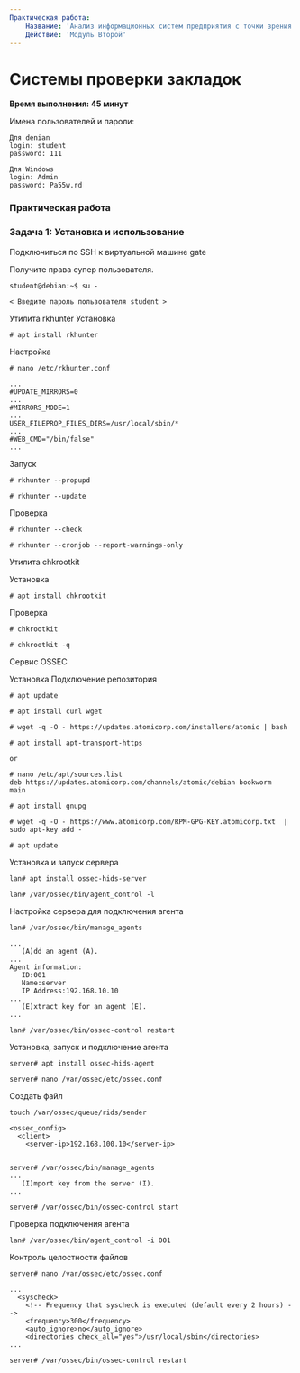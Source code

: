 ```yaml
---
Практическая работа:
    Название: 'Анализ информационных систем предприятия с точки зрения безопасности'
    Действие: 'Модуль Второй'
---
```

# **Системы проверки закладок**
**Время выполнения: 45 минут**

Имена пользователей и пароли:
```
Для denian
login: student 
password: 111
```
```
Для Windows
login: Admin 
password: Pa55w.rd
```
### **Практическая работа**

### **Задача 1: Установка и использование**

Подключиться по SSH к виртуальной машине gate

Получите права супер пользователя.

```
student@debian:~$ su -
```
```
< Введите пароль пользователя student >
```

Утилита rkhunter
Установка
```
# apt install rkhunter
```

Настройка
```
# nano /etc/rkhunter.conf
```
```
...
#UPDATE_MIRRORS=0
...
#MIRRORS_MODE=1
...
USER_FILEPROP_FILES_DIRS=/usr/local/sbin/*
...
#WEB_CMD="/bin/false"
...
```

Запуск
```
# rkhunter --propupd

# rkhunter --update
```

Проверка

```
# rkhunter --check

# rkhunter --cronjob --report-warnings-only
```


Утилита chkrootkit

Установка
```
# apt install chkrootkit
```
Проверка
```
# chkrootkit

# chkrootkit -q
```


Сервис OSSEC

Установка
Подключение репозитория
```
# apt update

# apt install curl wget

# wget -q -O - https://updates.atomicorp.com/installers/atomic | bash

# apt install apt-transport-https

or

# nano /etc/apt/sources.list
deb https://updates.atomicorp.com/channels/atomic/debian bookworm  main

# apt install gnupg

# wget -q -O - https://www.atomicorp.com/RPM-GPG-KEY.atomicorp.txt  | sudo apt-key add -

# apt update
```

Установка и запуск сервера
```
lan# apt install ossec-hids-server

lan# /var/ossec/bin/agent_control -l
```

Настройка сервера для подключения агента
```
lan# /var/ossec/bin/manage_agents
```
```
...
   (A)dd an agent (A).
...
Agent information:
   ID:001
   Name:server
   IP Address:192.168.10.10
...
   (E)xtract key for an agent (E).
...
```
```
lan# /var/ossec/bin/ossec-control restart
```

Установка, запуск и подключение агента
```
server# apt install ossec-hids-agent
```
```
server# nano /var/ossec/etc/ossec.conf
```
Создать файл 
```
touch /var/ossec/queue/rids/sender

```
```
<ossec_config>
  <client>
    <server-ip>192.168.100.10</server-ip>
```
```

server# /var/ossec/bin/manage_agents
...
   (I)mport key from the server (I).
...
```
```
server# /var/ossec/bin/ossec-control start
```

Проверка подключения агента
```
lan# /var/ossec/bin/agent_control -i 001
```
Контроль целостности файлов
```
server# nano /var/ossec/etc/ossec.conf
```
```
...
  <syscheck>
    <!-- Frequency that syscheck is executed (default every 2 hours) -->
    <frequency>300</frequency>
    <auto_ignore>no</auto_ignore>
    <directories check_all="yes">/usr/local/sbin</directories>
...
```
```
server# /var/ossec/bin/ossec-control restart
```
